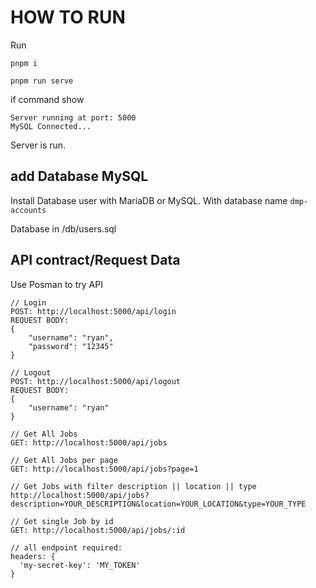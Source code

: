 # HOW TO RUN

Run 
```
pnpm i

pnpm run serve
```

if command show 
```
Server running at port: 5000
MySQL Connected...
```
Server is run.

## add Database MySQL
Install Database user with MariaDB or MySQL. With database name `dmp-accounts`

Database in /db/users.sql

## API contract/Request Data

Use Posman to try API

```
// Login
POST: http://localhost:5000/api/login
REQUEST BODY: 
{
    "username": "ryan",
    "password": "12345"
}

// Logout
POST: http://localhost:5000/api/logout
REQUEST BODY: 
{
    "username": "ryan"
}

// Get All Jobs
GET: http://localhost:5000/api/jobs

// Get All Jobs per page
GET: http://localhost:5000/api/jobs?page=1

// Get Jobs with filter description || location || type
http://localhost:5000/api/jobs?description=YOUR_DESCRIPTION&location=YOUR_LOCATION&type=YOUR_TYPE

// Get single Job by id
GET: http://localhost:5000/api/jobs/:id

// all endpoint required:
headers: {
  'my-secret-key': 'MY_TOKEN'
}
```